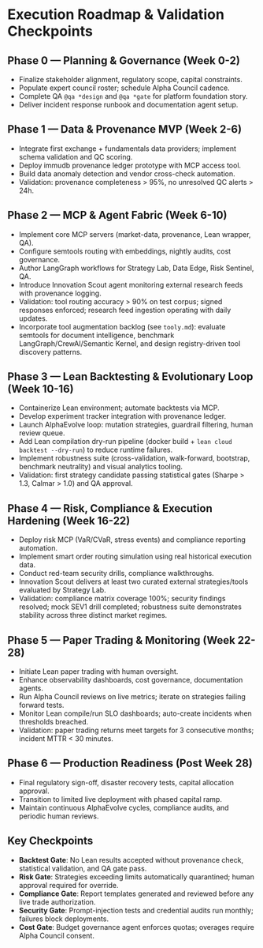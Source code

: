 # Execution Roadmap & Validation Checkpoints

## Phase 0 — Planning & Governance (Week 0-2)
- Finalize stakeholder alignment, regulatory scope, capital constraints.
- Populate expert council roster; schedule Alpha Council cadence.
- Complete QA `@qa *design` and `@qa *gate` for platform foundation story.
- Deliver incident response runbook and documentation agent setup.

## Phase 1 — Data & Provenance MVP (Week 2-6)
- Integrate first exchange + fundamentals data providers; implement schema validation and QC scoring.
- Deploy immudb provenance ledger prototype with MCP access tool.
- Build data anomaly detection and vendor cross-check automation.
- Validation: provenance completeness > 95%, no unresolved QC alerts > 24h.

## Phase 2 — MCP & Agent Fabric (Week 6-10)
- Implement core MCP servers (market-data, provenance, Lean wrapper, QA).
- Configure semtools routing with embeddings, nightly audits, cost governance.
- Author LangGraph workflows for Strategy Lab, Data Edge, Risk Sentinel, QA.
- Introduce Innovation Scout agent monitoring external research feeds with provenance logging.
- Validation: tool routing accuracy > 90% on test corpus; signed responses enforced; research feed ingestion operating with daily updates.
- Incorporate tool augmentation backlog (see `tooly.md`): evaluate semtools for document intelligence, benchmark LangGraph/CrewAI/Semantic Kernel, and design registry-driven tool discovery patterns.

## Phase 3 — Lean Backtesting & Evolutionary Loop (Week 10-16)
- Containerize Lean environment; automate backtests via MCP.
- Develop experiment tracker integration with provenance ledger.
- Launch AlphaEvolve loop: mutation strategies, guardrail filtering, human review queue.
- Add Lean compilation dry-run pipeline (docker build + `lean cloud backtest --dry-run`) to reduce runtime failures.
- Implement robustness suite (cross-validation, walk-forward, bootstrap, benchmark neutrality) and visual analytics tooling.
- Validation: first strategy candidate passing statistical gates (Sharpe > 1.3, Calmar > 1.0) and QA approval.

## Phase 4 — Risk, Compliance & Execution Hardening (Week 16-22)
- Deploy risk MCP (VaR/CVaR, stress events) and compliance reporting automation.
- Implement smart order routing simulation using real historical execution data.
- Conduct red-team security drills, compliance walkthroughs.
- Innovation Scout delivers at least two curated external strategies/tools evaluated by Strategy Lab.
- Validation: compliance matrix coverage 100%; security findings resolved; mock SEV1 drill completed; robustness suite demonstrates stability across three distinct market regimes.

## Phase 5 — Paper Trading & Monitoring (Week 22-28)
- Initiate Lean paper trading with human oversight.
- Enhance observability dashboards, cost governance, documentation agents.
- Run Alpha Council reviews on live metrics; iterate on strategies failing forward tests.
- Monitor Lean compile/run SLO dashboards; auto-create incidents when thresholds breached.
- Validation: paper trading returns meet targets for 3 consecutive months; incident MTTR < 30 minutes.

## Phase 6 — Production Readiness (Post Week 28)
- Final regulatory sign-off, disaster recovery tests, capital allocation approval.
- Transition to limited live deployment with phased capital ramp.
- Maintain continuous AlphaEvolve cycles, compliance audits, and periodic human reviews.

## Key Checkpoints
- **Backtest Gate**: No Lean results accepted without provenance check, statistical validation, and QA gate pass.
- **Risk Gate**: Strategies exceeding limits automatically quarantined; human approval required for override.
- **Compliance Gate**: Report templates generated and reviewed before any live trade authorization.
- **Security Gate**: Prompt-injection tests and credential audits run monthly; failures block deployments.
- **Cost Gate**: Budget governance agent enforces quotas; overages require Alpha Council consent.
